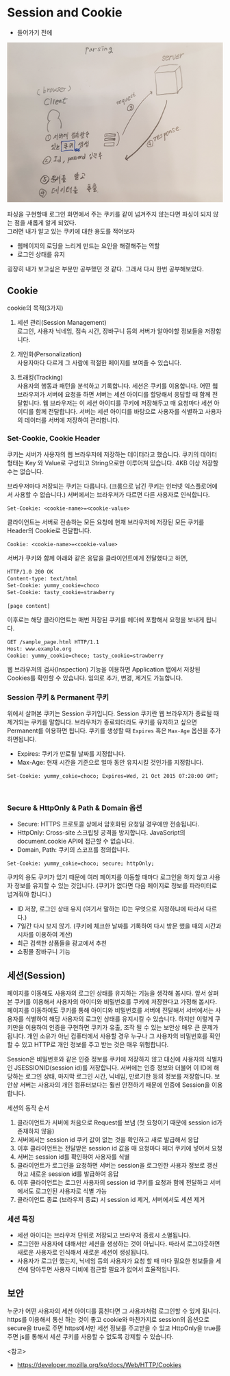 # Session and Cookie
  
   - 들어가기 전에
      
![main_img](./img/main_img.png)

파싱을 구현할때 로그인 화면에서 주는 쿠키를 같이 넘겨주지 않는다면 파싱이 되지 않는 점을 새롭게 알게 되었다.<br>
그러면 내가 알고 있는 쿠키에 대한 용도를 적어보자
   - 웹페이지의 로딩을 느리게 만드는 요인을 해결해주는 역할
   - 로그인 상태를 유지

굉장히 내가 보고싶은 부분만 공부했던 것 같다. 그래서 다시 한번 공부해보았다.


## Cookie
cookie의 목적(3가지)

1. 세션 관리(Session Management) <br>
로그인, 사용자 닉네임, 접속 시간, 장바구니 등의 서버가 알아야할 정보들을 저장합니다.

2. 개인화(Personalization) <br>
사용자마다 다르게 그 사람에 적절한 페이지를 보여줄 수 있습니다.
3. 트래킹(Tracking) <br>
사용자의 행동과 패턴을 분석하고 기록합니다.
세션은 쿠키를 이용합니다. 어떤 웹 브라우저가 서버에 요청을 하면 서버는 세션 아이디를 할당해서 응답할 때 함께 전달합니다. 웹 브라우저는 이 세션 아이디를 쿠키에 저장해두고 매 요청마다 세션 아이디를 함께 전달합니다. 서버는 세션 아이디를 바탕으로 사용자를 식별하고 사용자의 데이터를 서버에 저장하여 관리합니다.


  

  
### Set-Cookie, Cookie Header

쿠키는 서버가 사용자의 웹 브라우저에 저장하는 데이터라고 했습니다. 쿠키의 데이터 형태는 Key 와 Value로 구성되고 String으로만 이루어져 있습니다. 4KB 이상 저장할 수는 없습니다.

브라우저마다 저장되는 쿠키는 다릅니다. (크롬으로 남긴 쿠키는 인터넷 익스플로어에서 사용할 수 없습니다.) 서버에서는 브라우저가 다르면 다른 사용자로 인식합니다.

~~~
Set-Cookie: <cookie-name>=<cookie-value>
~~~

클라이언트는 서버로 전송하는 모든 요청에 현재 브라우저에 저장된 모든 쿠키를 Header의 Cookie로 전달합니다.
~~~
Cookie: <cookie-name>=<cookie-value>
~~~

서버가 쿠키와 함께 아래와 같은 응답을 클라이언트에게 전달했다고 하면,
~~~
HTTP/1.0 200 OK
Content-type: text/html
Set-Cookie: yummy_cookie=choco
Set-Cookie: tasty_cookie=strawberry

[page content]
~~~
이후로는 해당 클라이언트는 매번 저장된 쿠키를 헤더에 포함해서 요청을 보내게 됩니다.
~~~
GET /sample_page.html HTTP/1.1
Host: www.example.org
Cookie: yummy_cookie=choco; tasty_cookie=strawberry
~~~
웹 브라우저의 검사(Inspection) 기능을 이용하면 Application 탭에서 저장된 Cookies를 확인할 수 있습니다. 임의로 추가, 변경, 제거도 가능합니다.

### Session 쿠키 & Permanent 쿠키
위에서 살펴본 쿠키는 Session 쿠키입니다. Session 쿠키란 웹 브라우저가 종료될 때 제거되는 쿠키를 말합니다. 브라우저가 종료되더라도 쿠키를 유지하고 싶으면 Permanent를 이용하면 됩니다. 쿠키를 생성할 때 ```Expires``` 혹은 ```Max-Age``` 옵션을 추가하면됩니다.

   - Expires: 쿠키가 만료될 날짜를 지정합니다.
   - Max-Age: 현재 시간을 기준으로 얼마 동안 유지시킬 것인가를 지정합니다.
  

  ~~~
  Set-Cookie: yummy_cokie=choco; Expires=Wed, 21 Oct 2015 07:28:00 GMT;
  ~~~

<br>

 ### Secure & HttpOnly & Path & Domain 옵션

   - Secure: HTTPS 프로토콜 상에서 암호화된 요청일 경우에만 전송됩니다.
   - HttpOnly: Cross-site 스크립팅 공격을 방지합니다. JavaScript의 document.cookie API에 접근할 수 없습니다.
   - Domain, Path: 쿠키의 스코프를 정의합니다.

~~~
Set-Cookie: yummy_cokie=choco; secure; httpOnly;
~~~

쿠키의 용도
쿠키가 있기 때문에 여러 페이지를 이동할 때마다 로그인을 하지 않고 사용자 정보를 유지할 수 있는 것입니다. (쿠키가 없다면 다음 페이지로 정보를 파라미터로 넘겨줘야 합니다.)

   - ID 저장, 로그인 상태 유지 (여기서 말하는 ID는 무엇으로 지정하냐에 따라서 다르다.)
   - 7일간 다시 보지 않기. (쿠키에 체크한 날짜를 기록하여 다시 방문 했을 때의 시간과 시차를 이용하여 계산)
   - 최근 검색한 상품들을 광고에서 추천
   - 쇼핑몰 장바구니 기능




## 세션(Session)
페이지를 이동해도 사용자의 로그인 상태를 유지하는 기능을 생각해 봅시다. 앞서 살펴본 쿠키를 이용해서 사용자의 아이디와 비밀번호를 쿠키에 저장한다고 가정해 봅시다. 페이지를 이동하여도 쿠키를 통해 아이디와 비밀번호를 서버에 전달해서 서버에서는 사용자를 식별하여 해당 사용자의 로그인 상태를 유지시킬 수 있습니다. 하지만 이렇게 쿠키만을 이용하여 인증을 구현하면 쿠키가 유출, 조작 될 수 있는 보안상 매우 큰 문제가 됩니다. 개인 소유가 아닌 컴퓨터에서 사용할 경우 누구나 그 사용자의 비밀번호를 확인할 수 있고 HTTP로 개인 정보를 주고 받는 것은 매우 위험합니다.

Session은 비밀번호와 같은 인증 정보를 쿠키에 저장하지 않고 대신에 사용자의 식별자인 JSESSIONID(session id)를 저장합니다. 서버에는 인증 정보와 더불어 이 ID에 해당하는 로그인 상태, 마지막 로그인 시간, 닉네임, 만료기한 등의 정보를 저장합니다. 보안상 서버는 사용자의 개인 컴퓨터보다는 훨씬 안전하기 때문에 인증에 Session을 이용합니다.

세션의 동작 순서 <br>

1. 클라이언트가 서버에 처음으로 Request를 보냄 (첫 요청이기 때문에 session id가 존재하지 않음)
2. 서버에서는 session id 쿠키 값이 없는 것을 확인하고 새로 발급해서 응답
3. 이후 클라이언트는 전달받은 session id 값을 매 요청마다 헤더 쿠키에 넣어서 요청
4. 서버는 session id를 확인하여 사용자를 식별
5. 클라이언트가 로그인을 요청하면 서버는 session을 로그인한 사용자 정보로 갱신하고 새로운 session id를 발급하여 응답
6. 이후 클라이언트는 로그인 사용자의 session id 쿠키를 요청과 함께 전달하고 서버에서도 로그인된 사용자로 식별 가능
7. 클라이언트 종료 (브라우저 종료) 시 session id 제거, 서버에서도 세션 제거

### 세션 특징
   - 세션 아이디는 브라우저 단위로 저장되고 브라우저 종료시 소멸됩니다.
   - 로그인한 사용자에 대해서만 세션을 생성하는 것이 아닙니다. 따라서 로그아웃하면 새로운 사용자로 인식해서 새로운 세션이 생성됩니다.
   - 사용자가 로그인 했는지, 닉네임 등의 사용자가 요청 할 때 마다 필요한 청보들을 세션에 담아두면 사용자 디비에 접근할 필요가 없어서 효율적입니다.

## 보안

누군가 어떤 사용자의 세션 아이디를 훔친다면 그 사용자처럼 로그인할 수 있게 됩니다. https를 이용해서 통신 하는 것이 좋고 cookie와 마찬가지로 session의 옵션으로 secure을 true로 주면 https에서만 세션 정보를 주고받을 수 있고 HttpOnly을 true를 주면 js를 통해서 세션 쿠키를 사용할 수 없도록 강제할 수 있습니다.

<참고>
   - https://developer.mozilla.org/ko/docs/Web/HTTP/Cookies